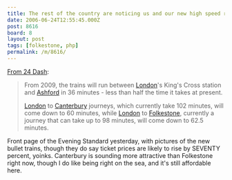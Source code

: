 ```yaml
---
title: The rest of the country are noticing us and our new high speed rail link
date: 2006-06-24T12:55:45.000Z
post: 8616
board: 8
layout: post
tags: [folkestone, php]
permalink: /m/8616/
---
```

<a href="http://www.24dash.com/content/news/viewNews.php?navID=7&newsID=7299">From 24 Dash</a>:

<blockquote>From 2009, the trains will run between <a href="/wiki/london">London</a>'s King's Cross station and <a href="/wiki/ashford">Ashford</a> in 36 minutes - less than half the time it takes at present.

<a href="/wiki/london">London</a> to <a href="/wiki/canterbury">Canterbury</a> journeys, which currently take 102 minutes, will come down to 60 minutes, while <a href="/wiki/london">London</a> to <a href="/wiki/folkestone">Folkestone</a>, currently a journey that can take up to 98 minutes, will come down to 62.5 minutes.</blockquote>

Front page of the Evening Standard yesterday, with pictures of the new bullet trains, though they do say ticket prices are likely to rise by SEVENTY percent, yoinks. Canterbury is sounding more attractive than Folkestone right now, though I do like being right on the sea, and it's still affordable here.
